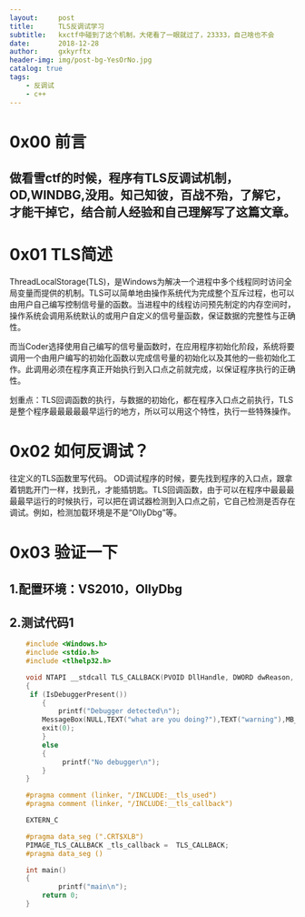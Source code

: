```yaml
---
layout:     post
title:      TLS反调试学习
subtitle:   kxctf中碰到了这个机制，大佬看了一眼就过了，23333，自己啥也不会
date:       2018-12-28
author:     gxkyrftx
header-img: img/post-bg-YesOrNo.jpg
catalog: true
tags:
    - 反调试
    - c++
---
```

# 0x00 前言
做看雪ctf的时候，程序有TLS反调试机制，OD,WINDBG,没用。知己知彼，百战不殆，了解它，才能干掉它，结合前人经验和自己理解写了这篇文章。
----
# 0x01 TLS简述
ThreadLocalStorage(TLS)，是Windows为解决一个进程中多个线程同时访问全局变量而提供的机制。TLS可以简单地由操作系统代为完成整个互斥过程，也可以由用户自己编写控制信号量的函数。当进程中的线程访问预先制定的内存空间时，操作系统会调用系统默认的或用户自定义的信号量函数，保证数据的完整性与正确性。

而当Coder选择使用自己编写的信号量函数时，在应用程序初始化阶段，系统将要调用一个由用户编写的初始化函数以完成信号量的初始化以及其他的一些初始化工作。此调用必须在程序真正开始执行到入口点之前就完成，以保证程序执行的正确性。

划重点：TLS回调函数的执行，与数据的初始化，都在程序入口点之前执行，TLS是整个程序最最最最最早运行的地方，所以可以用这个特性，执行一些特殊操作。

# 0x02 如何反调试？
往定义的TLS函数里写代码。
OD调试程序的时候，要先找到程序的入口点，跟拿着钥匙开门一样，找到孔，才能插钥匙。TLS回调函数，由于可以在程序中最最最最最早运行的时候执行，可以把在调试器检测到入口点之前，它自己检测是否存在调试。例如，检测加载环境是不是“OllyDbg”等。

# 0x03 验证一下
## 1.配置环境：VS2010，OllyDbg
## 2.测试代码1

```c++
	#include <Windows.h>
	#include <stdio.h>
	#include <tlhelp32.h>

	void NTAPI __stdcall TLS_CALLBACK(PVOID DllHandle, DWORD dwReason, PVOID Reserved)
	{
   	 if (IsDebuggerPresent())
    	{
        	printf("Debugger detected\n");
		MessageBox(NULL,TEXT("what are you doing?"),TEXT("warning"),MB_OK);
		exit(0);
    	}
    	else
        {
       		 printf("No debugger\n");
        }
	}

	#pragma comment (linker, "/INCLUDE:__tls_used")
	#pragma comment (linker, "/INCLUDE:__tls_callback")

	EXTERN_C

	#pragma data_seg (".CRT$XLB")
	PIMAGE_TLS_CALLBACK _tls_callback =  TLS_CALLBACK;
	#pragma data_seg ()

	int main()
	{
    		printf("main\n");
   	 	return 0;
	}
```
